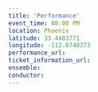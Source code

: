 ```yaml
---
title: 'Performance'
event_time: 08:00 PM
location: Phoenix
latitude: 33.4483771
longitude: -112.0740373
performance_url: 
ticket_information_url: 
ensemble: 
conductor: 
---
```

